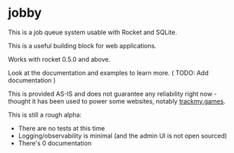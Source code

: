 # jobby

This is a job queue system usable with Rocket and SQLite.

This is a useful building block for web applications.

Works with rocket 0.5.0 and above.

Look at the documentation and examples to learn more. ( TODO: Add documentation )

This is provided AS-IS and does not guarantee any reliability right now - thought it has been used to power some websites, notably [trackmy.games](https://trackmy.games).

This is still a rough alpha:

* There are no tests at this time
* Logging/observability is minimal (and the admin UI is not open sourced)
* There's 0 documentation